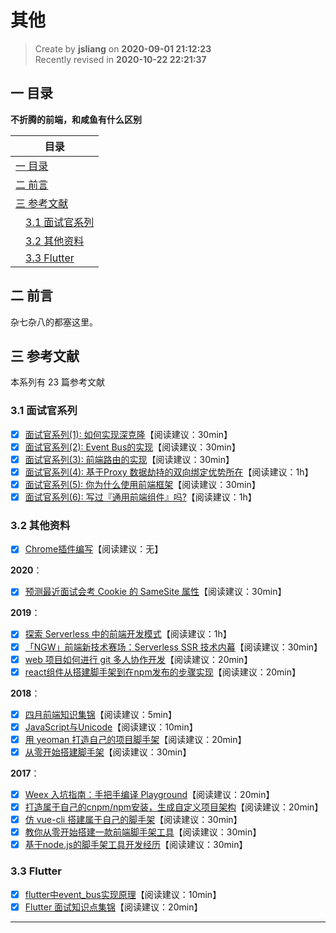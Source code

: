 其他
===

> Create by **jsliang** on **2020-09-01 21:12:23**  
> Recently revised in **2020-10-22 22:21:37**

<!-- 目录开始 -->
## 一 目录

**不折腾的前端，和咸鱼有什么区别**

| 目录 |
| --- |
| [一 目录](#chapter-one) |
| [二 前言](#chapter-two) |
| [三 参考文献](#chapter-three) |
| &emsp;[3.1 面试官系列](#chapter-three-one) |
| &emsp;[3.2 其他资料](#chapter-three-two) |
| &emsp;[3.3 Flutter](#chapter-three-three) |
<!-- 目录结束 -->

## 二 前言



杂七杂八的都塞这里。

## 三 参考文献



本系列有 23 篇参考文献

### 3.1 面试官系列



* [x] [面试官系列(1): 如何实现深克隆](https://juejin.im/post/6844903584023183368)【阅读建议：30min】
* [x] [面试官系列(2): Event Bus的实现](https://juejin.im/post/6844903587043082247)【阅读建议：30min】
* [x] [面试官系列(3): 前端路由的实现](https://juejin.im/post/6844903589123457031)【阅读建议：30min】
* [x] [面试官系列(4): 基于Proxy 数据劫持的双向绑定优势所在](https://juejin.im/post/6844903601416978439)【阅读建议：1h】
* [x] [面试官系列(5): 你为什么使用前端框架](https://juejin.im/post/6844903617342734344)【阅读建议：30min】
* [x] [面试官系列(6): 写过『通用前端组件』吗?](https://juejin.im/post/6844903847874265101)【阅读建议：1h】

### 3.2 其他资料



* [x] [Chrome插件编写](https://welearnmore.gitbook.io/chrome-extension-book/)【阅读建议：无】

**2020**：

* [x] [预测最近面试会考 Cookie 的 SameSite 属性](https://juejin.im/post/5e718ecc6fb9a07cda098c2d)【阅读建议：30min】

**2019**：

* [x] [探索 Serverless 中的前端开发模式](https://juejin.im/post/5cdc3dc2e51d453b6c1d9d3a)【阅读建议：1h】
* [x] [「NGW」前端新技术赛场：Serverless SSR 技术内幕](https://juejin.im/post/6844903998009393160)【阅读建议：30min】
* [x] [web 项目如何进行 git 多人协作开发](https://segmentfault.com/a/1190000018165757)【阅读建议：20min】
* [x] [react组件从搭建脚手架到在npm发布的步骤实现](https://www.jb51.net/article/154345.htm)【阅读建议：20min】

**2018**：

* [x] [四月前端知识集锦](https://juejin.im/post/6844903600926228493)【阅读建议：5min】
* [x] [JavaScript与Unicode](https://cjting.me/web2.0/js-and-unicode/)【阅读建议：10min】
* [x] [用 yeoman 打造自己的项目脚手架](https://juejin.im/post/6844903661844299790)【阅读建议：20min】
* [x] [从零开始搭建脚手架](https://juejin.im/post/6844903605149892616)【阅读建议：30min】

**2017**：

* [x] [Weex 入坑指南：手把手编译 Playground](https://zhuanlan.zhihu.com/p/25227030)【阅读建议：20min】
* [x] [打造属于自己的cnpm/npm安装，生成自定义项目架构](https://juejin.im/post/6844903519749685262)【阅读建议：20min】
* [x] [仿 vue-cli 搭建属于自己的脚手架](https://juejin.im/post/6844903807919325192)【阅读建议：30min】
* [x] [教你从零开始搭建一款前端脚手架工具](https://segmentfault.com/a/1190000006190814)【阅读建议：30min】
* [x] [基于node.js的脚手架工具开发经历](https://juejin.im/post/6844903526947110919)【阅读建议：30min】

### 3.3 Flutter



* [x] [flutter中event_bus实现原理](https://cloud.tencent.com/developer/article/1338289)【阅读建议：10min】
* [x] [Flutter 面试知识点集锦](https://juejin.im/post/6844903843260530701)【阅读建议：20min】

---

